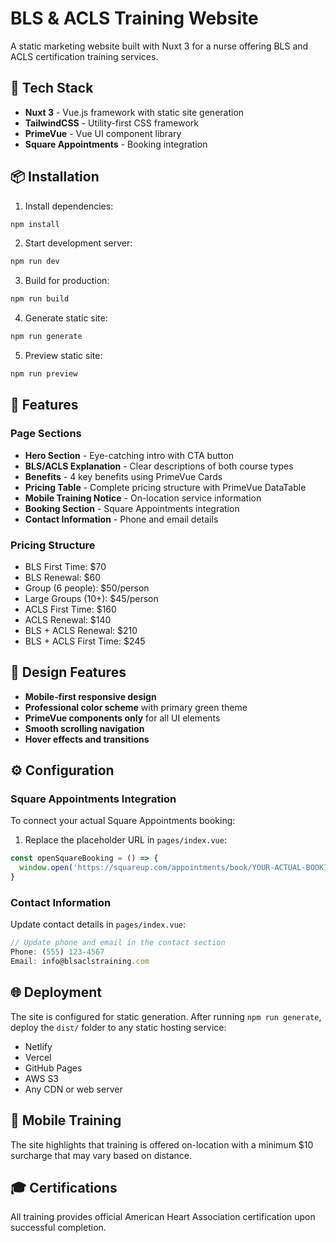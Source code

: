 # BLS & ACLS Training Website

A static marketing website built with Nuxt 3 for a nurse offering BLS and ACLS certification training services.

## 🚀 Tech Stack

- **Nuxt 3** - Vue.js framework with static site generation
- **TailwindCSS** - Utility-first CSS framework  
- **PrimeVue** - Vue UI component library
- **Square Appointments** - Booking integration

## 📦 Installation

1. Install dependencies:
```bash
npm install
```

2. Start development server:
```bash
npm run dev
```

3. Build for production:
```bash
npm run build
```

4. Generate static site:
```bash
npm run generate
```

5. Preview static site:
```bash
npm run preview
```

## 🎯 Features

### Page Sections
- **Hero Section** - Eye-catching intro with CTA button
- **BLS/ACLS Explanation** - Clear descriptions of both course types
- **Benefits** - 4 key benefits using PrimeVue Cards
- **Pricing Table** - Complete pricing structure with PrimeVue DataTable
- **Mobile Training Notice** - On-location service information
- **Booking Section** - Square Appointments integration
- **Contact Information** - Phone and email details

### Pricing Structure
- BLS First Time: $70
- BLS Renewal: $60
- Group (6 people): $50/person
- Large Groups (10+): $45/person
- ACLS First Time: $160
- ACLS Renewal: $140
- BLS + ACLS Renewal: $210
- BLS + ACLS First Time: $245

## 🎨 Design Features

- **Mobile-first responsive design**
- **Professional color scheme** with primary green theme
- **PrimeVue components only** for all UI elements
- **Smooth scrolling navigation**
- **Hover effects and transitions**

## ⚙️ Configuration

### Square Appointments Integration

To connect your actual Square Appointments booking:

1. Replace the placeholder URL in `pages/index.vue`:
```javascript
const openSquareBooking = () => {
  window.open('https://squareup.com/appointments/book/YOUR-ACTUAL-BOOKING-URL', '_blank')
}
```

### Contact Information

Update contact details in `pages/index.vue`:
```javascript
// Update phone and email in the contact section
Phone: (555) 123-4567
Email: info@blsaclstraining.com
```

## 🌐 Deployment

The site is configured for static generation. After running `npm run generate`, deploy the `dist/` folder to any static hosting service:

- Netlify
- Vercel  
- GitHub Pages
- AWS S3
- Any CDN or web server

## 📱 Mobile Training

The site highlights that training is offered on-location with a minimum $10 surcharge that may vary based on distance.

## 🎓 Certifications

All training provides official American Heart Association certification upon successful completion.